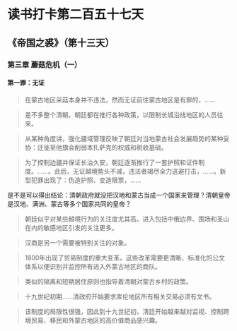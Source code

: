 读书打卡第二百五十七天
===

《帝国之裘》（第十三天）
---

### 第三章 蘑菇危机（一）

#### 第一罪：无证

> 在蒙古地区采菇本身并不违法，然而无证前往蒙古地区是有罪的，……

> 差不多整个清朝，朝廷都在推行各种政策，以限制长城沿线地区的人员往来。

> 从某种角度讲，强化疆域管理反映了朝廷对当地蒙古社会发展趋势的某种妥协：迁徙至他旗会削弱本扎萨克的权威和税收基础。

> 为了控制边疆并保证长治久安，朝廷逐渐推行了一套护照和证件制度。……。此后，无证越境势头不减，违法者竭尽全力逃避打击，……。新型犯罪出现了：伪造护照、变造限票，……

是不是可以得出结论：清朝政府就没把汉地和蒙古当成一个国家来管理？清朝皇帝是汉地、满洲、蒙古等多个国家共同的皇帝？

> 朝廷似乎对某些越境行为的关注度尤其高。进入包括中俄边界、围场和圣山在内的敏感地区引发的关注更多。

> 汉商是另一个需要被特别关注的对象。

> 1800年出现了贸易制度的重大变革。这些改革需要更清晰、标准化的公文体系以便识别并监控所有进入外蒙古地区的商队。

> 类似的隔离和短期居住原则也指导着清朝对蒙古乡村的政策。

> 十九世纪初期……清政府开始要求库伦地区所有相关交易必须有文书。

> 该制度的局限性很强，因此到十九世纪初，清廷开始越来越对监视、控制跨境贸易、移民和外蒙古地区的高价值商品感兴趣。
